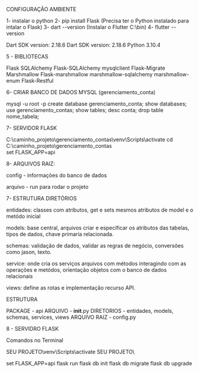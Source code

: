 CONFIGURAÇÃO AMBIENTE

1- instalar o python
2- pip install Flask (Precisa ter o Python instalado para intalar o Flask)
3- dart --version (Instalar o Flutter C:\bin)
4- flutter --version

Dart SDK version: 2.18.6
Dart SDK version: 2.18.6
Python 3.10.4 

5 - BIBLIOTECAS

Flask
SQLAlchemy
Flask-SQLAlchemy
mysqlclient
Flask-Migrate
Marshmallow
Flask-marshmallow
marshmallow-sqlalchemy
marshmallow-enum
Flask-Restful

6- CRIAR BANCO DE DADOS MYSQL (gerenciamento_conta)

mysql -u root -p
create database gerenciamento_conta;
show databases;
use gerenciamento_contas;
show tables;
desc conta;
drop table nome_tabela;

7- SERVIDOR FLASK

C:\caminho_projeto\gerenciamento_contas\venv\Scripts\activate
cd C:\caminho_projeto\gerenciamento_contas\
set FLASK_APP=api

8- ARQUIVOS RAIZ:

config - informações do banco de dados

arquivo - run para rodar o projeto

7- ESTRUTURA DIRETÓRIOS

entidades: classes com atributos, get e sets mesmos atributos de model e o metódo inicial

models: base central, arquivos criar e especificar os atributos das tabelas, tipos de dados, chave primaria relacionada.

schemas: validação de dados, validar as regras de negócio, conversões como jason, texto.

service: onde cria os serviços arquivos com métodos interagindo com as operações e metódos,  orientação objetos com o banco de dados relacionais

views: define as rotas e implementação recurso API. 

ESTRUTURA

PACKAGE - api
ARQUIVO - __init__.py
DIRETORIOS - entidades, models, schemas, services, views
ARQUIVO RAIZ - config.py

8 - SERVIDRO FLASK

Comandos no Terminal

SEU PROJETO\venv\Scripts\activate
SEU PROJETO\

set FLASK_APP=api
flask run 
flask db init
flask db migrate
flask db upgrade





